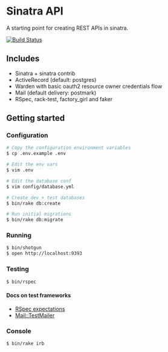 # Sinatra API

A starting point for creating REST APIs in sinatra.

[![Build Status](https://travis-ci.org/phawk/sinatra-api.svg?branch=master)](https://travis-ci.org/phawk/sinatra-api)

## Includes

* Sinatra + sinatra contrib
* ActiveRecord (default: postgres)
* Warden with basic oauth2 resource owner credentials flow
* Mail (default delivery: postmark)
* RSpec, rack-test, factory_girl and faker

## Getting started

### Configuration

```sh
# Copy the configuration environment variables
$ cp .env.example .env

# Edit the env vars
$ vim .env

# Edit the database conf
$ vim config/database.yml

# Create dev + test databases
$ bin/rake db:create

# Run initial migrations
$ bin/rake db:migrate
```

### Running

```sh
$ bin/shotgun
$ open http://localhost:9393
```

### Testing

```sh
$ bin/rspec
```

#### Docs on test frameworks

* [RSpec expectations](https://www.relishapp.com/rspec/rspec-expectations/docs/built-in-matchers)
* [Mail::TestMailer](https://github.com/mikel/mail#using-mail-with-testing-or-specing-libraries)

### Console

```sh
$ bin/rake irb
```
